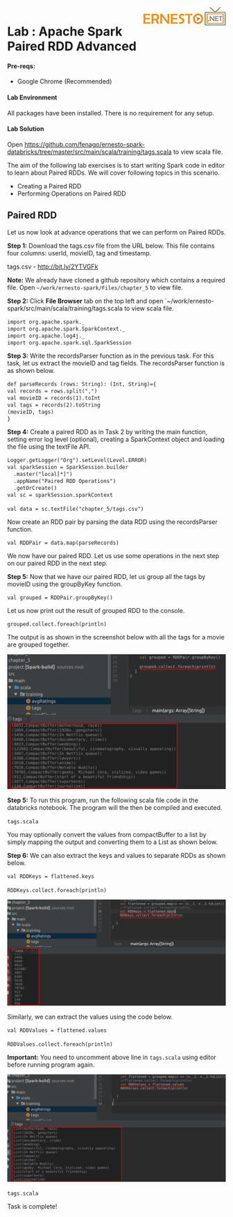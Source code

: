 <img align="right" src="./logo-small.png">

# Lab : Apache Spark Paired RDD Advanced

#### Pre-reqs:
- Google Chrome (Recommended)

#### Lab Environment
All packages have been installed. There is no requirement for any setup.


#### Lab Solution
Open https://github.com/fenago/ernesto-spark-databricks/tree/master/src/main/scala/training/tags.scala to view scala file.




The aim of the following lab exercises is to start writing Spark code in editor to learn about Paired RDDs.
We will cover following topics in this scenario.
- Creating a Paired RDD
- Performing Operations on Paired RDD


## Paired RDD

Let us now look at advance operations that we can perform on Paired RDDs.

**Step 1:** Download the tags.csv file from the URL below. This file contains four columns: userId, movieID, tag and timestamp.

tags.csv - http://bit.ly/2YTVGFk

**Note:** We already have cloned a github repository which contains a required file. Open `~/work/ernesto-spark/Files/chapter_5` to view file.

**Step 2:** Click **File Browser** tab on the top left and open `~/work/ernesto-spark/src/main/scala/training/tags.scala to view scala file.

```
import org.apache.spark._
import org.apache.spark.SparkContext._
import org.apache.log4j._
import org.apache.spark.sql.SparkSession
```

**Step 3:** Write the recordsParser function as in the previous task. For this task, let us extract the movieID and tag fields. The recordsParser function is as shown below.

```
def parseRecords (rows: String): (Int, String)={
val records = rows.split(",")
val movieID = records(1).toInt
val tags = records(2).toString
(movieID, tags)
}
```


**Step 4:** Create a paired RDD as in Task 2 by writing the main function, setting error log level (optional), creating a SparkContext object and loading the file using the textFile API.

```
Logger.getLogger("Org").setLevel(Level.ERROR)
val sparkSession = SparkSession.builder
  .master("local[*]")
  .appName("Paired RDD Operations")
  .getOrCreate()
val sc = sparkSession.sparkContext

val data = sc.textFile("chapter_5/tags.csv")
```

Now create an RDD pair by parsing the data RDD using the recordsParser function.

```
val RDDPair = data.map(parseRecords)
```

We now have our paired RDD. Let us use some operations in the next step on our paired RDD in the next step.

**Step 5:** Now that we have our paired RDD, let us group all the tags by movieID using the groupByKey function.

```
val grouped = RDDPair.groupByKey()
```
 

Let us now print out the result of grouped RDD to the console.

```
grouped.collect.foreach(println)
```

The output is as shown in the screenshot below with all the tags for a movie are grouped together.

![](./Screenshots/Chapter_5/Selection_031.png)

**Step 5:** To run this program, run the following scala file code in the databricks notebook. The program will the then be compiled and executed.

`tags.scala` 
 

You may optionally convert the values from compactBuffer to a list by simply mapping the output and converting them to a List as shown below.

**Step 6:** We can also extract the keys and values to separate RDDs as shown below.

```
val RDDKeys = flattened.keys

RDDKeys.collect.foreach(println)
```

![](./Screenshots/Chapter_5/Selection_033.png)

Similarly, we can extract the values using the code below.

```
val RDDValues = flattened.values

RDDValues.collect.foreach(println)
```

**Important:** You need to uncomment above line in `tags.scala` using editor before running program again.

![](./Screenshots/Chapter_5/Selection_034.png)


`tags.scala` 

Task is complete!

